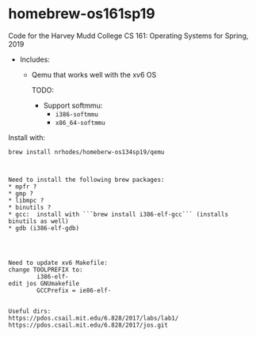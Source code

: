 # homebrew-os161sp19
Code for the Harvey Mudd College CS 161: Operating Systems for Spring, 2019

* Includes:

    * Qemu that works well with the xv6 OS


        TODO:
        * Support softmmu:
            * ```i386-softmmu```
            * ```x86_64-softmmu```

Install with:
```
brew install nrhodes/homeberw-os134sp19/qemu



Need to install the following brew packages:
* mpfr ?
* gmp ?
* libmpc ?
* binutils ?
* gcc:  install with ```brew install i386-elf-gcc``` (installs binutils as well)
* gdb (i386-elf-gdb)




Need to update xv6 Makefile:
change TOOLPREFIX to:
        i386-elf-
edit jos GNUmakefile
        GCCPrefix = ie86-elf-


Useful dirs:
https://pdos.csail.mit.edu/6.828/2017/labs/lab1/
https://pdos.csail.mit.edu/6.828/2017/jos.git

